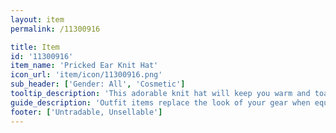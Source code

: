 ```yaml
---
layout: item
permalink: /11300916

title: Item
id: '11300916'
item_name: 'Pricked Ear Knit Hat'
icon_url: 'item/icon/11300916.png'
sub_header: ['Gender: All', 'Cosmetic']
tooltip_description: 'This adorable knit hat will keep you warm and toasty.'
guide_description: 'Outfit items replace the look of your gear when equipped.'
footer: ['Untradable, Unsellable']
---
```

